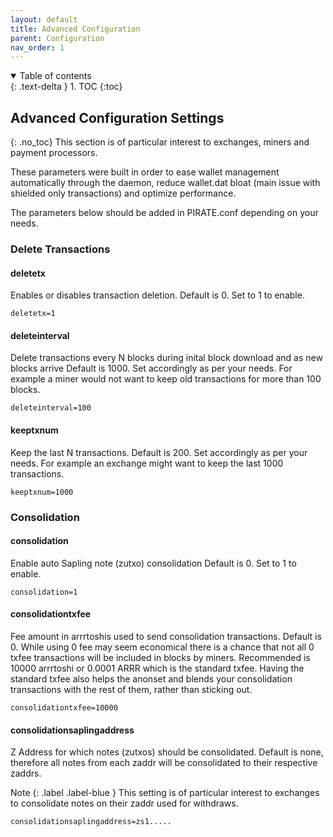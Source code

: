 ```yaml
---
layout: default
title: Advanced Configuration
parent: Configuration
nav_order: 1
---
```


<details open markdown="block">
  <summary>
    Table of contents
  </summary>
  {: .text-delta }
1. TOC
{:toc}
</details>

## Advanced Configuration Settings
{: .no_toc}
This section is of particular interest to exchanges, miners and payment processors.

These parameters were built in order to ease wallet management automatically through the daemon, reduce wallet.dat bloat (main issue with shielded only transactions) and optimize performance.

The parameters below should be added in PIRATE.conf depending on your needs.

### Delete Transactions

#### deletetx
Enables or disables transaction deletion.
Default is 0. Set to 1 to enable.

`deletetx=1`

#### deleteinterval
Delete transactions every N blocks during inital block download and as new blocks arrive
Default is 1000. Set accordingly as per your needs. For example a miner would not want to keep old transactions for more than 100 blocks.

`deleteinterval=100`

#### keeptxnum
Keep the last N transactions.
Default is 200. Set accordingly as per your needs. For example an exchange might want to keep the last 1000 transactions.

`keeptxnum=1000`


### Consolidation

#### consolidation
Enable auto Sapling note (zutxo) consolidation
Default is 0. Set to 1 to enable.

`consolidation=1`

#### consolidationtxfee
Fee amount in arrrtoshis used to send consolidation transactions.
Default is 0. While using 0 fee may seem economical there is a chance that not all 0 txfee transactions will be included in blocks by miners. Recommended is 10000 arrrtoshi or 0.0001 ARRR which is the standard txfee.
Having the standard txfee also helps the anonset and blends your consolidation transactions with the rest of them, rather than sticking out.

`consolidationtxfee=10000`

#### consolidationsaplingaddress
Z Address for which notes (zutxos) should be consolidated.
Default is none, therefore all notes from each zaddr will be consolidated to their respective zaddrs.

Note
{: .label .label-blue }
This setting is of particular interest to exchanges to consolidate notes on their zaddr used for withdraws.

`consolidationsaplingaddress=zs1.....`
